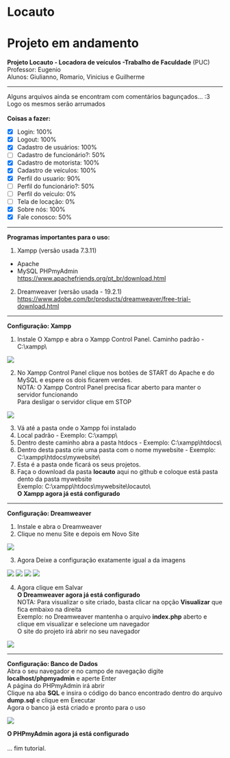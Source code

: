 # Locauto

# Projeto em andamento
**Projeto Locauto - Locadora de veículos -Trabalho de Faculdade** (PUC)<br>
Professor: Eugenio<br>
Alunos: Giulianno, Romario, Vinicius e Guilherme

--------------------------------------
Alguns arquivos ainda se encontram com comentários bagunçados... :3<br>
Logo os mesmos serão arrumados<br><br>
**Coisas a fazer:**
- [x] Login: 100%
- [x] Logout: 100%
- [x] Cadastro de usuários: 100%
- [ ] Cadastro de funcionário?: 50%
- [x] Cadastro de motorista: 100%
- [x] Cadastro de veículos: 100%
- [x] Perfil do usuario: 90%
- [ ] Perfil do funcionário?: 50%
- [ ] Perfil do veículo: 0%
- [ ] Tela de locação: 0%
- [x] Sobre nós: 100%
- [x] Fale conosco: 50%

--------------------------------------

**Programas importantes para o uso:**

1. Xampp (versão usada 7.3.11)<br>
  - Apache <br>
  - MySQL PHPmyAdmin <br>
https://www.apachefriends.org/pt_br/download.html

2. Dreamweaver (versão usada - 19.2.1) <br>
https://www.adobe.com/br/products/dreamweaver/free-trial-download.html

--------------------------------------

**Configuração: Xampp**
1. Instale O Xampp e abra o Xampp Control Panel. Caminho padrão - C:\xampp\

<img src="Locauto Tutorial Imagens/Xampp001.png" >

2. No Xampp Control Panel clique nos botões de START do Apache e do MySQL e espere os dois ficarem verdes.<br>
NOTA: O Xampp Control Panel precisa ficar aberto para manter o servidor funcionando <br>
Para desligar o servidor clique em STOP <br>

<img src="Locauto Tutorial Imagens/Xampp002.png" >

3. Vá até a pasta onde o Xampp foi instalado <br>
4. Local padrão - Exemplo: C:\xampp\ <br>
5. Dentro deste caminho abra a pasta htdocs - Exemplo: C:\xampp\htdocs\ <br>
6. Dentro desta pasta crie uma pasta com o nome mywebsite - Exemplo: C:\xampp\htdocs\mywebsite\ <br>
7. Esta é a pasta onde ficará os seus projetos. <br>
8. Faça o download da pasta **locauto** aqui no github e coloque está pasta dento da pasta mywebsite <br>
Exemplo: C:\xampp\htdocs\mywebsite\locauto\ <br>
**O Xampp agora já está configurado**

--------------------------------------

**Configuração: Dreamweaver**
1. Instale e abra o Dreamweaver
2. Clique no menu Site e depois em Novo Site

<img src="Locauto Tutorial Imagens/DW001.png" >

3. Agora Deixe a configuração exatamente igual a da imagens

<img src="Locauto Tutorial Imagens/DW002.png" >
<img src="Locauto Tutorial Imagens/DW003.png" >
<img src="Locauto Tutorial Imagens/DW004.png" >
<img src="Locauto Tutorial Imagens/DW005.png" >

4. Agora clique em Salvar <br>
**O Dreamweaver agora já está configurado** <br>
NOTA: Para visualizar o site criado, basta clicar na opção **Visualizar** que fica embaixo na direita <br>
Exemplo: no Dreamweaver mantenha o arquivo **index.php** aberto e clique em visualizar e selecione um navegador <br>
O site do projeto irá abrir no seu navegador

<img src="Locauto Tutorial Imagens/DW006.png" >

--------------------------------------

**Configuração: Banco de Dados** <br>
Abra o seu navegador e no campo de navegação digite **localhost/phpmyadmin** e aperte Enter <br>
A página do PHPmyAdmin irá abrir <br>
Clique na aba **SQL** e insira o código do banco encontrado dentro do arquivo **dump.sql** e clique em Executar <br>
Agora o banco já está criado e pronto para o uso <br>

<img src="Locauto Tutorial Imagens/SQL001.png" >

**O PHPmyAdmin agora já está configurado** <br><br>
... fim tutorial.
